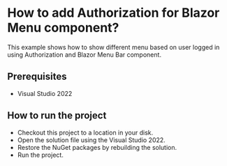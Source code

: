 # How to add Authorization for Blazor Menu component?

This example shows how to show different menu based on user logged in using Authorization and Blazor Menu Bar component.

## Prerequisites

* Visual Studio 2022

## How to run the project

* Checkout this project to a location in your disk.
* Open the solution file using the Visual Studio 2022.
* Restore the NuGet packages by rebuilding the solution.
* Run the project.